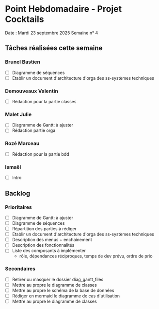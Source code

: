 # Point Hebdomadaire - Projet Cocktails

Date : Mardi 23 septembre 2025
Semaine n° 4

## Tâches réalisées cette semaine

### Brunel Bastien

- [ ] Diagramme de séquences
- [ ] Etablir un document d'architecture d'orga des ss-systèmes techniques

### Demouveaux Valentin

- [ ] Rédaction pour la partie classes

### Malet Julie

- [ ] Diagramme de Gantt: à ajuster
- [ ] Rédaction partie orga

### Rozé Marceau

- [ ] Rédaction pour la partie bdd

### Ismaël 

- [ ] Intro


## Backlog

### Prioritaires

- [ ] Diagramme de Gantt: à ajuster
- [ ] Diagramme de séquences
- [ ] Répartition des parties à rédiger
- [ ] Etablir un document d'architecture d'orga des ss-systèmes techniques
- [ ] Description des menus + enchaînement
- [ ] Description des fonctionnalités
- [ ] Liste des composants à implémenter 
    + rôle, dépendances réciproques, temps de dev prévu, ordre de prio

### Secondaires

- [ ] Retirer ou masquer le dossier diag_gantt_files
- [ ] Mettre au propre le diagramme de classes
- [ ] Mettre au propre le schéma de la base de données
- [ ] Rédiger en mermaid le diagramme de cas d'utilisation
- [ ] Mettre au propre le diagramme de classes